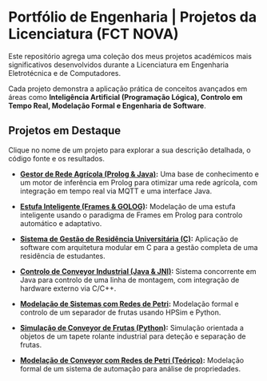 # Portfólio de Engenharia | Projetos da Licenciatura (FCT NOVA)

Este repositório agrega uma coleção dos meus projetos académicos mais significativos desenvolvidos durante a Licenciatura em Engenharia Eletrotécnica e de Computadores.

Cada projeto demonstra a aplicação prática de conceitos avançados em áreas como **Inteligência Artificial (Programação Lógica), Controlo em Tempo Real, Modelação Formal e Engenharia de Software**.

## Projetos em Destaque

Clique no nome de um projeto para explorar a sua descrição detalhada, o código fonte e os resultados.

*   **[Gestor de Rede Agrícola (Prolog & Java)](./gestor_rede_agricola/):** Uma base de conhecimento e um motor de inferência em Prolog para otimizar uma rede agrícola, com integração em tempo real via MQTT e uma interface Java.

*   **[Estufa Inteligente (Frames & GOLOG)](./estufa_automatica/):** Modelação de uma estufa inteligente usando o paradigma de Frames em Prolog para controlo automático e adaptativo.

*   **[Sistema de Gestão de Residência Universitária (C)](./residencia_universitaria/):** Aplicação de software com arquitetura modular em C para a gestão completa de uma residência de estudantes.

*   **[Controlo de Conveyor Industrial (Java & JNI)](./sistemas_tempo_real/controlo_do_conveyor_em_java/):** Sistema concorrente em Java para controlo de uma linha de montagem, com integração de hardware externo via C/C++.

*   **[Modelação de Sistemas com Redes de Petri](./sistemas_tempo_real/modelacao_de_sistemas_redes_petri/):** Modelação formal e controlo de um separador de frutas usando HPSim e Python.

*   **[Simulação de Conveyor de Frutas (Python)](./conveyor_frutas_python/):** Simulação orientada a objetos de um tapete rolante industrial para deteção e separação de frutas.

*   **[Modelação de Conveyor com Redes de Petri (Teórico)](./conveyor_frutas_petrinet/):** Modelação formal de um sistema de automação para análise de propriedades.
